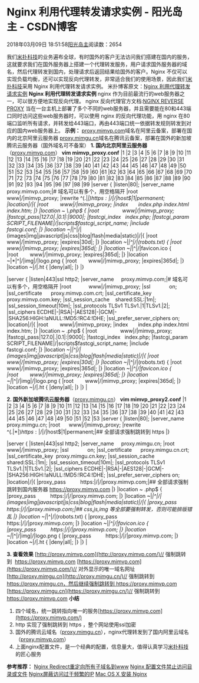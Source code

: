 
# Nginx 利用代理转发请求实例 - 阳光岛主 - CSDN博客

2018年03月09日 18:51:58[阳光岛主](https://me.csdn.net/sunboy_2050)阅读数：2654


我们[米扑科技](http://mimvp.com/)的业务遍布全球，有时国外的客户无法访问我们搭建在国内的服务，这就要求我们在国外服务器上搭建一个代理转发服务，用户请求国外服务器的域名，然后代理转发到国内，处理请求后返回结果给国外的客户。Nginx 不仅可以实现负载均衡，还可以实现反向代理转发，非常适合我们的使用场景，因此我们[米扑科技](https://mimvp.com/)采用 Nginx 利用代理转发请求实例。
米扑博客原文：[Nginx 利用代理转发请求实例](https://blog.mimvp.com/article/22927.html)
**Nginx 利用代理转发请求实例**
nginx 作为目前最流行的web服务器之一，可以很方便地实现反向代理。
nginx 反向代理官方文档:[NGINX REVERSE PROXY](https://www.nginx.com/resources/admin-guide/reverse-proxy/)
当在一台主机上部署了多个不同的web服务器，并且需要能在80和443端口同时访问这些web服务器时，可以使用 nginx 的反向代理功能，用 nginx 在80端口监听所有请求，并转发给443端口，再由443端口统一依据转发规则转发到对应的国内web服务器上。
**示例：**
[proxy.mimvp.com](http://proxy.mimvp.com/)域名在阿里云备案，部署在国内的北京阿里云服务器
[proxy.mimgu.cn](http://proxy.mimgu.cn/)域名在腾讯云备案，部署在国外的新加坡腾讯云服务器（国外域名可不备案）
**1. 国内北京阿里云服务器**（[proxy.mimvp.com](http://proxy.mimvp.com/)）
**vim mimvp_proxy.conf**
|1
|2
|3
|4
|5
|6
|7
|8
|9
|10
|11
|12
|13
|14
|15
|16
|17
|18
|19
|20
|21
|22
|23
|24
|25
|26
|27
|28
|29
|30
|31
|32
|33
|34
|35
|36
|37
|38
|39
|40
|41
|42
|43
|44
|45
|46
|47
|48
|49
|50
|51
|52
|53
|54
|55
|56
|57
|58
|59
|60
|61
|62
|63
|64
|65
|66
|67
|68
|69
|70
|71
|72
|73
|74
|75
|76
|77
|78
|79
|80
|81
|82
|83
|84
|85
|86
|87
|88
|89
|90
|91
|92
|93
|94
|95
|96
|97
|98
|99
|server {
|listen|80|;
|server_name   proxy.mimvp.com;|\# 域名可以有多个，用空格隔开
|root      www|/|mimvp_proxy;
|rewrite ^(.|*|)$  https:|/|/|$host$|1|permanent;
|location|/|{
|root        www|/|mimvp_proxy;
|index       index.php index.html index.htm;
|}
|location ~ \.php$ {
|root                www|/|mimvp_proxy;
|fastcgi_pass|127.0|.|0.1|:|9000|;
|fastcgi_index   index.php;
|fastcgi_param   SCRIPT_FILENAME|/|scripts$fastcgi_script_name;
|include         fastcgi.conf;
|}
|location ~|*|^|/|(images|img|javascript|js|css|blog|flash|media|static)|/|{
|root        www|/|mimvp_proxy;
|expires|30d|;
|}
|location ~|*|^|/|(robots\.txt) {
|root        www|/|mimvp_proxy;
|expires|365d|;
|}
|location ~|*|^|/|favicon\.ico {
|root        www|/|mimvp_proxy;
|expires|365d|;
|}
|location ~|*|^|/|img|/|logo\.png {
|root        www|/|mimvp_proxy;
|expires|365d|;
|}
|location ~|/|\.ht {
|deny|all|;
|}
|}

|server {
|listen|443|ssl http2;
|server_name     proxy.mimvp.com;|\# 域名可以有多个，用空格隔开
|root            www|/|mimvp_proxy;
|ssl             on;
|ssl_certificate      proxy.mimvp.com.crt;
|ssl_certificate_key  proxy.mimvp.com.key;
|ssl_session_cache    shared:SSL:|1m|;
|ssl_session_timeout|10m|;
|ssl_protocols TLSv1 TLSv1.|1|TLSv1.|2|;
|ssl_ciphers ECDHE|-|RSA|-|AES128|-|GCM|-|SHA256:HIGH:!aNULL:!MD5:!RC4:!DHE;
|ssl_prefer_server_ciphers on;
|location|/|{
|root        www|/|mimvp_proxy;
|index       index.php index.html index.htm;
|}
|location ~ \.php$ {
|root                www|/|mimvp_proxy;
|fastcgi_pass|127.0|.|0.1|:|9000|;
|fastcgi_index   index.php;
|fastcgi_param   SCRIPT_FILENAME|/|scripts$fastcgi_script_name;
|include         fastcgi.conf;
|}
|location ~|*|^|/|(images|img|javascript|js|css|blog|flash|media|static)|/|{
|root        www|/|mimvp_proxy;
|expires|30d|;
|}
|location ~|*|^|/|(robots\.txt) {
|root        www|/|mimvp_proxy;
|expires|365d|;
|}
|location ~|*|^|/|favicon\.ico {
|root        www|/|mimvp_proxy;
|expires|365d|;
|}
|location ~|*|^|/|img|/|logo\.png {
|root        www|/|mimvp_proxy;
|expires|365d|;
|}
|location ~|/|\.ht {
|deny|all|;
|}
|}
|


**2. 国外新加坡腾讯云服务器**（[proxy.mimgu.cn](http://proxy.mimgu.cn/)）
**vim mimvp_proxy2.conf**
|1
|2
|3
|4
|5
|6
|7
|8
|9
|10
|11
|12
|13
|14
|15
|16
|17
|18
|19
|20
|21
|22
|23
|24
|25
|26
|27
|28
|29
|30
|31
|32
|33
|34
|35
|36
|37
|38
|39
|40
|41
|42
|43
|44
|45
|46
|47
|48
|49
|50
|51
|52
|53
|server {
|listen|80|;
|server_name   proxy.mimgu.cn;
|root      www|/|mimvp_proxy;
|rewrite ^(.|*|)$  https:|/|/|$host$|1|permanent;|\#\# 全部请求强制跳转到 https
|}

|server {
|listen|443|ssl http2;
|server_name     proxy.mimgu.cn;
|root            www|/|mimvp_proxy;
|ssl             on;
|ssl_certificate      proxy.mimgu.cn.crt;
|ssl_certificate_key  proxy.mimgu.cn.key;
|ssl_session_cache    shared:SSL:|1m|;
|ssl_session_timeout|10m|;
|ssl_protocols TLSv1 TLSv1.|1|TLSv1.|2|;
|ssl_ciphers ECDHE|-|RSA|-|AES128|-|GCM|-|SHA256:HIGH:!aNULL:!MD5:!RC4:!DHE;
|ssl_prefer_server_ciphers on;
|location|/|{
|proxy_pass          https:|/|/|proxy.mimvp.com;|\#\# 全部请求强制跳转到国内服务器 https://proxy.mimvp.com
|}
|location ~ \.php$ {
|proxy_pass          https:|/|/|proxy.mimvp.com;
|}
|location ~|*|^|/|(images|img|javascript|js|css|blog|flash|media|static)|/|{
|proxy_pass          https:|/|/|proxy.mimvp.com;|\#\# css,js,img 等全部要强制转发，否则可能排版错乱
|}
|location ~|*|^|/|(robots\.txt) {
|proxy_pass          https:|/|/|proxy.mimvp.com;
|}
|location ~|*|^|/|favicon\.ico {
|proxy_pass          https:|/|/|proxy.mimvp.com;
|}
|location ~|*|^|/|img|/|logo\.png {
|proxy_pass          https:|/|/|proxy.mimvp.com;
|}
|location ~|/|\.ht {
|deny|all|;
|}
|}
|

**3. 查看效果**
[http://proxy.mimvp.com](http://proxy.mimvp.com/)// 强制跳转到  https://proxy.mimvp.com
[https://proxy.mimvp.com](https://proxy.mimvp.com/)// 对外显示的唯一域名网址
[http://proxy.mimgu.cn](http://proxy.mimgu.cn/)// 强制跳转到  https://proxy.mimgu.cn，然后继续强制跳转到 https://proxy.mimvp.com
[https://proxy.mimgu.cn](https://proxy.mimgu.cn/)// 强制跳转到  https://proxy.mimvp.com
**小结**
1. 四个域名，统一跳转指向唯一的服务[https://proxy.mimvp.com](https://proxy.mimvp.com/)
2. http 实现了强制跳转到 https ，整个网站使用ssl加密
3. 国外的腾讯云域名（[proxy.mimgu.cn](https://proxy.mimgu.cn/)），nginx代理转发到了国内阿里云域名（[proxy.mimvp.com](https://proxy.mimvp.com/)）
4. 上面nginx配置文件，是一个经典的配置，信息量大，值得认真学习[米扑科技](https://mimvp.com/)的匠心服务

**参考推荐：**
[Nginx Redirect重定向所有子域名到www](https://blog.mimvp.com/article/13312.html)
[Nginx 配置文件禁止访问目录或文件](https://blog.mimvp.com/article/18435.html)
[Nginx屏蔽访问过于频繁的IP](https://blog.mimvp.com/article/12970.html)
[Mac OS X 安装 Nginx](https://blog.mimvp.com/article/17317.html)


